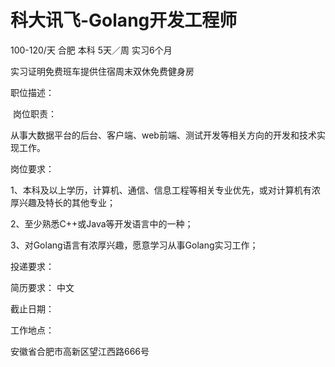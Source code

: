 # 科大讯飞-Golang开发工程师

100-120/天 合肥 本科 5天／周 实习6个月

实习证明免费班车提供住宿周末双休免费健身房

职位描述：

​	岗位职责：

从事大数据平台的后台、客户端、web前端、测试开发等相关方向的开发和技术实现工作。  

岗位要求：

1、本科及以上学历，计算机、通信、信息工程等相关专业优先，或对计算机有浓厚兴趣及特长的其他专业；        

2、至少熟悉C++或Java等开发语言中的一种；        

3、对Golang语言有浓厚兴趣，愿意学习从事Golang实习工作；

投递要求：

简历要求： 中文

截止日期：

工作地点：

安徽省合肥市高新区望江西路666号
